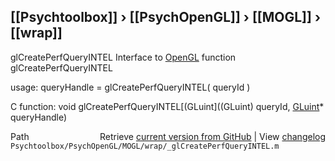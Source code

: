 ## [[Psychtoolbox]] &#8250; [[PsychOpenGL]] &#8250; [[MOGL]] &#8250; [[wrap]]

glCreatePerfQueryINTEL  Interface to [OpenGL](OpenGL) function glCreatePerfQueryINTEL  
  
usage:  queryHandle = glCreatePerfQueryINTEL( queryId )  
  
C function:  void glCreatePerfQueryINTEL[(GLuint]((GLuint) queryId, [GLuint](GLuint)\* queryHandle)  




<div class="code_header" style="text-align:right;">
  <span style="float:left;">Path&nbsp;&nbsp;</span> <span class="counter">Retrieve <a href=
  "https://raw.github.com/Psychtoolbox-3/Psychtoolbox-3/beta/Psychtoolbox/PsychOpenGL/MOGL/wrap/_glCreatePerfQueryINTEL.m">current version from GitHub</a> | View <a href=
  "https://github.com/Psychtoolbox-3/Psychtoolbox-3/commits/beta/Psychtoolbox/PsychOpenGL/MOGL/wrap/_glCreatePerfQueryINTEL.m">changelog</a></span>
</div>
<div class="code">
  <code>Psychtoolbox/PsychOpenGL/MOGL/wrap/_glCreatePerfQueryINTEL.m</code>
</div>

